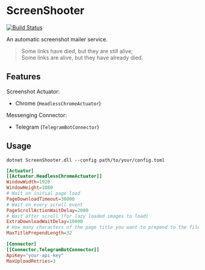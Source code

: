 # ScreenShooter

[![Build Status](https://dev.azure.com/nekomimiswitch/General/_apis/build/status/ScreenShooter)](https://dev.azure.com/nekomimiswitch/General/_build/latest?definitionId=26)

An automatic screenshot mailer service.

> Some links have died, but they are still alive;<br>
> Some links are alive, but they have already died.

## Features

Screenshot Actuator:
 * Chrome (`HeadlessChromeActuator`)

Messenging Connector:
 * Telegram (`TelegramBotConnector`)

## Usage

`dotnet ScreenShooter.dll --config path/to/your/config.toml`

```toml
[Actuator]
[[Actuator.HeadlessChromeActuator]]
WindowWidth=1920
WindowHeight=1080
# Wait on initial page load
PageDownloadTimeout=30000
# Wait on every scroll event
PageScrollActionWaitDelay=2000
# Wait after scroll (for lazy loaded images to load)
ExtraDownloadWaitDelay=10000
# How many characters of the page title you want to prepend to the file name
MaxTitlePrependLength=32

[Connector]
[[Connector.TelegramBotConnector]]
ApiKey="your-api-key"
MaxUploadRetries=3
```